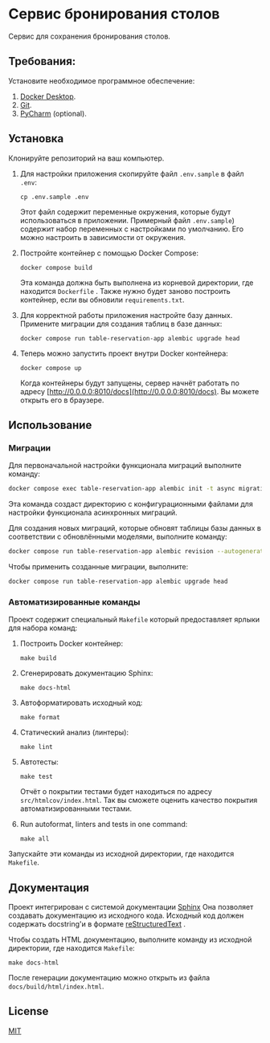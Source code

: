 # Сервис бронирования столов

Сервис для сохранения бронирования столов.



## Требования:

Установите необходимое программное обеспечение:

1. [Docker Desktop](https://www.docker.com).
2. [Git](https://github.com/git-guides/install-git).
3. [PyCharm](https://www.jetbrains.com/ru-ru/pycharm/download) (optional).

## Установка

Клонируйте репозиторий на ваш компьютер.

1. Для настройки приложения скопируйте файл `.env.sample` в файл `.env`:
    ```shell
    cp .env.sample .env
    ```
   
    Этот файл содержит переменные окружения, которые будут использоваться в приложении. Примерный файл `.env.sample`) содержит набор переменных с настройками по умолчанию. Его можно настроить в зависимости от окружения.

2. Постройте контейнер с помощью Docker Compose:
    ```shell
    docker compose build
    ```
    Эта команда должна быть выполнена из корневой директории, где находится `Dockerfile` .
    Также нужно будет заново построить контейнер, если вы обновили `requirements.txt`.

3. Для корректной работы приложения настройте базу данных. Примените миграции для создания таблиц в базе данных:
    ```shell
    docker compose run table-reservation-app alembic upgrade head
    ```

4. Теперь можно запустить проект внутри Docker контейнера:
    ```shell
    docker compose up
    ```
   Когда контейнеры будут запущены, сервер начнёт работать по адресу [http://0.0.0.0:8010/docs](http://0.0.0.0:8010/docs). Вы можете открыть его в браузере.

## Использование

### Миграции

Для первоначальной настройки функционала миграций выполните команду:
```bash
docker compose exec table-reservation-app alembic init -t async migrations
```
Эта команда создаст директорию с конфигурационными файлами для настройки функционала асинхронных миграций.

Для создания новых миграций, которые обновят таблицы базы данных в соответствии с обновлёнными моделями, выполните команду:
```bash
docker compose run table-reservation-app alembic revision --autogenerate  -m "your description"
```

Чтобы применить созданные миграции, выполните:
```bash
docker compose run table-reservation-app alembic upgrade head
```

### Автоматизированные команды

Проект содержит специальный `Makefile` который предоставляет ярлыки для набора команд:
1. Построить Docker контейнер:
    ```shell
    make build
    ```

2. Сгенерировать документацию Sphinx:
    ```shell
    make docs-html
    ```

3. Автоформатировать исходный код:
    ```shell
    make format
    ```

4. Статический анализ (линтеры):
    ```shell
    make lint
    ```

5. Автотесты:
    ```shell
    make test
    ```

    Отчёт о покрытии тестами будет находиться по адресу `src/htmlcov/index.html`. 
    Так вы сможете оценить качество покрытия автоматизированными тестами.

6. Run autoformat, linters and tests in one command:
    ```shell
    make all
    ```

Запускайте эти команды из исходной директории, где находится `Makefile`.

## Документация

Проект интегрирован с системой документации [Sphinx](https://www.sphinx-doc.org/en/master/) Она позволяет создавать документацию из исходного кода. Исходный код должен содержать docstring'и в формате [reStructuredText](https://docutils.sourceforge.io/rst.html) .

Чтобы создать HTML документацию, выполните команду из исходной директории, где находится `Makefile`:
```shell
make docs-html
```

После генерации документацию можно открыть из файла `docs/build/html/index.html`.

## License
[MIT](https://choosealicense.com/licenses/mit/)
